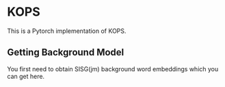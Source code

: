 # KOPS
This is a Pytorch implementation of KOPS.

## Getting Background Model
You first need to obtain SISG(jm) background word embeddings which you can get here.
